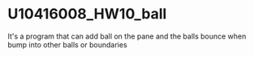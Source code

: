 # U10416008_HW10_ball

It's a program that can add ball on the pane and the balls bounce when bump into other balls or boundaries
